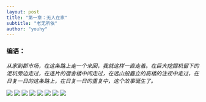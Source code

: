 ```yaml
---
layout: post
title: "第一章：无人在家"
subtitle: "老无所依"
author: "youhy"
---
```


### 编语：
_从家到郡市场，在这条路上走一个来回，我就这样一直走着。在巨大挖掘机留下的泥坑旁边走过，在连片的宿舍楼中间走过，在远山般矗立的高楼的注视中走过，在日复一日的这条路上，在日复一日的重复中，这个故事诞生了。_

![](/assets/user/chapter1/1.png)
![](/assets/user/chapter1/2.png)
![](/assets/user/chapter1/3.png)
![](/assets/user/chapter1/4.png)
![](/assets/user/chapter1/5.png)
![](/assets/user/chapter1/6.png)
![](/assets/user/chapter1/7.png)
![](/assets/user/chapter1/8.png)

